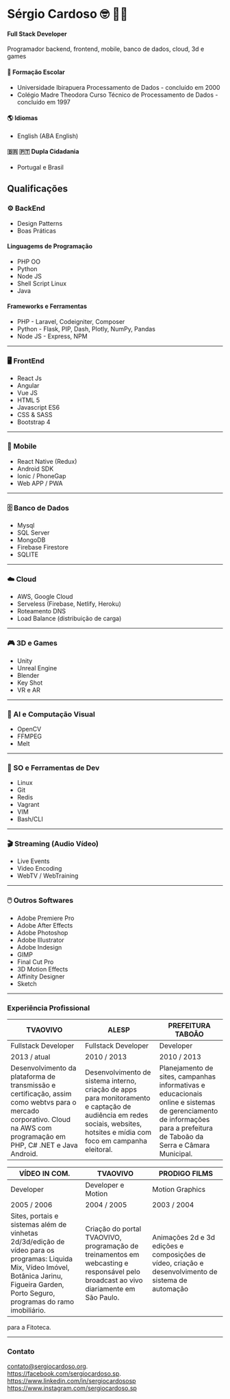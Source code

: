 # Sérgio Cardoso :nerd_face: :technologist:
#### Full Stack Developer 
Programador backend, frontend, mobile, banco de dados, cloud, 3d e games

#### :school_satchel: Formação Escolar
- Universidade Ibirapuera
	Processamento de Dados - concluído em 2000
- Colégio Madre Theodora
	Curso Técnico de Processamento de Dados - concluído em 1997

#### :earth_americas: Idiomas
- English (ABA English)

#### :brazil: :portugal:  Dupla Cidadania
- Portugal e Brasil

## Qualificações
### :gear: BackEnd
- Design Patterns
- Boas Práticas

#### Linguagems de Programação
- PHP OO
- Python
- Node JS
- Shell Script Linux
- Java

#### Frameworks e Ferramentas
- PHP - Laravel, Codeigniter, Composer
- Python - Flask, PIP, Dash, Plotly, NumPy, Pandas
- Node JS - Express, NPM

------------
### :desktop_computer: FrontEnd
- React Js
- Angular
- Vue JS
- HTML 5
- Javascript ES6
- CSS & SASS
- Bootstrap 4
------------
### :iphone: Mobile
- React Native (Redux)
- Android SDK
- Ionic / PhoneGap
- Web APP / PWA
------------
### :file_cabinet: Banco de Dados
- Mysql
- SQL Server
- MongoDB
- Firebase Firestore
- SQLITE
------------
 ### :cloud: Cloud
- AWS, Google Cloud
- Serveless (Firebase, Netlify, Heroku)
- Roteamento DNS
- Load Balance (distribuição de carga)
------------
 ### :video_game: 3D e Games
- Unity
- Unreal Engine
- Blender
- Key Shot
- VR e AR
------------
 ### :movie_camera: AI e Computação Visual
- OpenCV
- FFMPEG
- Melt
------------
 ### :wrench: SO e Ferramentas de Dev
- Linux
- Git
- Redis
- Vagrant
- VIM
- Bash/CLI
------------
 ### :clapper: Streaming (Audio  Vídeo)
- Live Events
- Video Encoding 
- WebTV / WebTraining
------------
 ### :computer_mouse: Outros Softwares
- Adobe Premiere Pro
- Adobe After Effects
- Adobe Photoshop
- Adobe Illustrator
- Adobe Indesign
- GIMP
- Final Cut Pro
- 3D Motion Effects
- Affinity Designer
- Sketch

------------

### Experiência Profissional
TVAOVIVO | ALESP | PREFEITURA TABOÃO
------------- | -------------|-------------|
Fullstack Developer  | Fullstack Developer | Developer
2013 / atual  | 2010 / 2013 | 2010 / 2013
Desenvolvimento da plataforma de transmissão e certificação, assim como webtvs para o mercado corporativo. Cloud na AWS com programação em PHP, C# .NET e Java Android.   | Desenvolvimento de sistema interno, criação de apps para monitoramento e captação de audiência em redes sociais, websites, hotsites e mídia com foco em campanha eleitoral. | Planejamento de sites, campanhas informativas e educacionais online e sistemas de gerenciamento de informações para a prefeitura de Taboão da Serra e Câmara Municipal.

VÍDEO IN COM. | TVAOVIVO | PRODIGO FILMS
------------- | -------------|-------------|
Developer | Developer e Motion | Motion Graphics
2005 / 2006  | 2004 / 2005 | 2003 / 2004
Sites, portais e sistemas além de vinhetas 2d/3d/edição de vídeo para os programas: Liquida Mix, Vídeo Imóvel, Botânica Jarinu, Figueira Garden, Porto Seguro, programas do ramo imobiliário. | Criação do portal TVAOVIVO, programação de treinamentos em webcasting e responsável pelo broadcast ao vivo diariamente em São Paulo. |Animações 2d e 3d edições e composições de vídeo, criação e desenvolvimento de sistema de automação
para a Fitoteca.

------------
### Contato
contato@sergiocardoso.org.   
https://facebook.com/sergiocardoso.sp.  
https://www.linkedin.com/in/sergiocardososp    
https://www.instagram.com/sergiocardoso.sp

<!--
**sergiocardoso/sergiocardoso** is a ✨ _special_ ✨ repository because its `README.md` (this file) appears on your GitHub profile.

Here are some ideas to get you started:

- 🔭 I’m currently working on ...
- 🌱 I’m currently learning ...
- 👯 I’m looking to collaborate on ...
- 🤔 I’m looking for help with ...
- 💬 Ask me about ...
- 📫 How to reach me: ...
- 😄 Pronouns: ...
- ⚡ Fun fact: ...
-->
